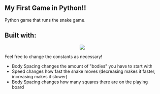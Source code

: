 ## My First Game in Python!!

Python game that runs the snake game. 

## Built with:
<div align="center">
  <img src=https://img.shields.io/badge/Python-3776AB?logo=python&logoColor=fff&style=for-the-badge)>
</div>

Feel free to change the constants as necessary!
* Body Spacing changes the amount of "bodies" you have to start with
* Speed changes how fast the snake moves (decreasing makes it faster, increasing makes it slower)
* Body Spacing changes how many squares there are on the playing board